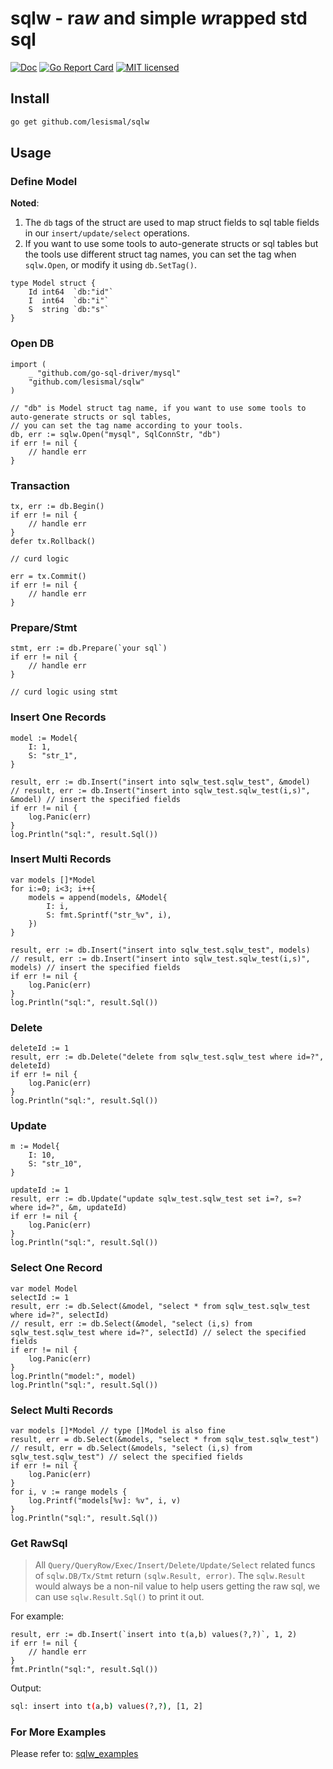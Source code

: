 # sqlw - ra***w*** and simple ***w***rapped std sql

[![Doc][1]][2] [![Go Report Card][3]][4] [![MIT licensed][5]][6]

[1]: https://godoc.org/github.com/lesismal/sqlw?status.svg
[2]: https://godoc.org/github.com/lesismal/sqlw
[3]: https://goreportcard.com/badge/github.com/lesismal/sqlw
[4]: https://goreportcard.com/report/github.com/lesismal/sqlw
[5]: https://img.shields.io/badge/license-MIT-blue.svg
[6]: LICENSE


## Install

```sh
go get github.com/lesismal/sqlw
```

## Usage

### Define Model

**Noted**: 
1. The `db` tags of the struct are used to map struct fields to sql table fields in our `insert/update/select` operations.
2. If you want to use some tools to auto-generate structs or sql tables but the tools use different struct tag names, you can set the tag when `sqlw.Open`, or modify it using `db.SetTag()`.

```golang
type Model struct {
	Id int64  `db:"id"`
	I  int64  `db:"i"`
	S  string `db:"s"`
}
```

### Open DB

```golang
import (
    _ "github.com/go-sql-driver/mysql"
    "github.com/lesismal/sqlw"
)

// "db" is Model struct tag name, if you want to use some tools to auto-generate structs or sql tables, 
// you can set the tag name according to your tools.
db, err := sqlw.Open("mysql", SqlConnStr, "db")
if err != nil {
    // handle err
}
```

### Transaction

```golang
tx, err := db.Begin()
if err != nil {
    // handle err
}
defer tx.Rollback()

// curd logic

err = tx.Commit()
if err != nil {
    // handle err
}
```


### Prepare/Stmt

```golang
stmt, err := db.Prepare(`your sql`)
if err != nil {
    // handle err
}

// curd logic using stmt
```

### Insert One Records

```golang
model := Model{
    I: 1,
    S: "str_1",
}

result, err := db.Insert("insert into sqlw_test.sqlw_test", &model)
// result, err := db.Insert("insert into sqlw_test.sqlw_test(i,s)", &model) // insert the specified fields
if err != nil {
    log.Panic(err)
}
log.Println("sql:", result.Sql())
```

### Insert Multi Records

```golang
var models []*Model
for i:=0; i<3; i++{
    models = append(models, &Model{
        I: i,
        S: fmt.Sprintf("str_%v", i),
    })
}

result, err := db.Insert("insert into sqlw_test.sqlw_test", models)
// result, err := db.Insert("insert into sqlw_test.sqlw_test(i,s)", models) // insert the specified fields
if err != nil {
    log.Panic(err)
}
log.Println("sql:", result.Sql())
```

### Delete

```golang
deleteId := 1
result, err := db.Delete("delete from sqlw_test.sqlw_test where id=?", deleteId)
if err != nil {
    log.Panic(err)
}
log.Println("sql:", result.Sql())
```

### Update

```golang
m := Model{
    I: 10,
    S: "str_10",
}

updateId := 1
result, err := db.Update("update sqlw_test.sqlw_test set i=?, s=? where id=?", &m, updateId)
if err != nil {
    log.Panic(err)
}
log.Println("sql:", result.Sql())
```

### Select One Record

```golang
var model Model
selectId := 1
result, err := db.Select(&model, "select * from sqlw_test.sqlw_test where id=?", selectId)
// result, err := db.Select(&model, "select (i,s) from sqlw_test.sqlw_test where id=?", selectId) // select the specified fields
if err != nil {
    log.Panic(err)
}
log.Println("model:", model)
log.Println("sql:", result.Sql())
```

### Select Multi Records

```golang
var models []*Model // type []Model is also fine
result, err = db.Select(&models, "select * from sqlw_test.sqlw_test")
// result, err = db.Select(&models, "select (i,s) from sqlw_test.sqlw_test") // select the specified fields
if err != nil {
    log.Panic(err)
}
for i, v := range models {
    log.Printf("models[%v]: %v", i, v)
}
log.Println("sql:", result.Sql())
```

### Get RawSql

> All `Query/QueryRow/Exec/Insert/Delete/Update/Select` related funcs of `sqlw.DB/Tx/Stmt` return 
> `(sqlw.Result, error)`.
> The `sqlw.Result` would always be a non-nil value to help users getting the raw sql, we can use 
> `sqlw.Result.Sql()` to print it out.

For example:
```golang
result, err := db.Insert(`insert into t(a,b) values(?,?)`, 1, 2)
if err != nil {
    // handle err
}
fmt.Println("sql:", result.Sql())
```

Output:
```sh
sql: insert into t(a,b) values(?,?), [1, 2]
```

### For More Examples
Please refer to: [sqlw_examples](https://github.com/lesismal/sqlw_examples)
